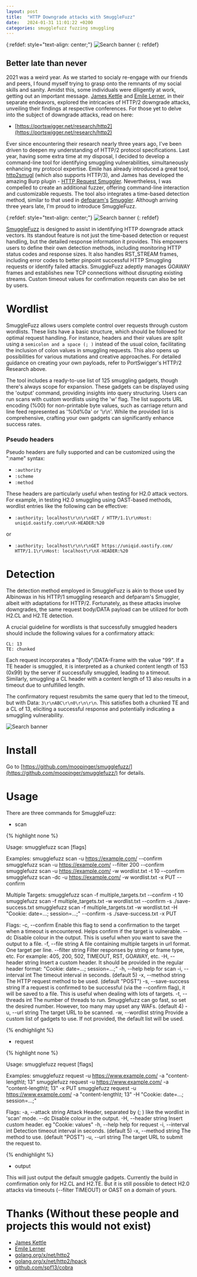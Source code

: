 ```yaml
---
layout: post
title:  "HTTP Downgrade attacks with SmuggleFuzz"
date:   2024-01-31 11:01:22 +0200
categories: smugglefuzz fuzzing smuggling
---
```


{:refdef: style="text-align: center;"}
![Search banner](/blog/assets/smgwhite.png)
{: refdef}

## Better late than never

2021 was a weird year. As we started to socialy re-engage with our friends and peers, I found myself trying to grasp onto the remnants of my social skills and sanity. Amidst this, some individuals were diligently at work, getting out an important message. [James Kettle](https://twitter.com/albinowax) and [Emile Lerner](https://twitter.com/emil_lerner), in their separate endeavors, explored the intricacies of HTTP/2 downgrade attacks, unveiling their findings at respective conferences. For those yet to delve into the subject of downgrade attacks, read on here:

* [https://portswigger.net/research/http2](https://portswigger.net/research/http2)


Ever since encountering their research nearly three years ago, I've been driven to deepen my understanding of HTTP/2 protocol specifications. Last year, having some extra time at my disposal, I decided to develop a command-line tool for identifying smuggling vulnerabilities, simultaneously enhancing my protocol expertise. Emile has already introduced a great tool, [http2smugl](https://github.com/neex/http2smugl/) (which also supports HTTP/3), and James has developed the amazing Burp plugin - [HTTP Request Smuggler](https://github.com/neex/http2smugl/). Nevertheless, I was compelled to create an additional fuzzer, offering command-line interaction and customizable requests. The tool also integrates a time-based detection method, similar to that used in [defparam's](https://twitter.com/defparam) [Smuggler](https://github.com/defparam/smuggler). Although arriving three years late, I'm proud to introduce SmuggleFuzz.

{:refdef: style="text-align: center;"}
![Search banner](/blog/assets/smugglerun.png)
{: refdef}



[SmuggleFuzz](https://github.com/Moopinger/smugglefuzz/) is designed to assist in identifying HTTP downgrade attack vectors. Its standout feature is not just the time-based detection or request handling, but the detailed response information it provides. This empowers users to define their own detection methods, including monitoring HTTP status codes and response sizes. It also handles RST_STREAM frames, including error codes to better pinpoint successful HTTP Smuggling requests or identify failed attacks. SmuggleFuzz adeptly manages GOAWAY frames and establishes new TCP connections without disrupting existing streams. Custom timeout values for confirmation requests can also be set by users.

# Wordlist

SmuggleFuzz allows users complete control over requests through custom wordlists. These lists have a basic structure, which should be followed for optimal request handling. For instance, headers and their values are split using a `semicolon and a space (; )` instead of the usual colon, facilitating the inclusion of colon values in smuggling requests. This also opens up possibilities for various mutations and creative approaches. For detailed guidance on creating your own payloads, refer to PortSwigger's HTTP/2 Research above.

The tool includes a ready-to-use list of 125 smuggling gadgets, though there's always scope for expansion. These gadgets can be displayed using the 'output' command, providing insights into query structuring. Users can run scans with custom wordlists using the 'w' flag. The list supports URL encoding (%00) for non-printable byte values, such as carriage return and line feed represented as '%0d%0a' or '\r\n'. While the provided list is comprehensive, crafting your own gadgets can significantly enhance success rates.



### Pseudo headers


Pseudo headers are fully supported and can be customized using the ":name" syntax:

* `:authority`
* `:scheme`
* `:method`

These headers are particularly useful when testing for H2.0 attack vectors. For example, in testing H2.0 smuggling using OAST-based methods, wordlist entries like the following can be effective:

* `:authority; localhost\r\n\r\nGET / HTTP/1.1\r\nHost: uniqid.oastify.com\r\nX-HEADER:%20`

or

* `:authority; localhost\r\n\r\nGET https://uniqid.oastify.com/ HTTP/1.1\r\nHost: localhost\r\nX-HEADER:%20`

# Detection

The detection method employed in SmuggleFuzz is akin to those used by Albinowax in his HTTP/1 smuggling research and defparam's Smuggler, albeit with adaptations for HTTP/2. Fortunately, as these attacks involve downgrades, the same request body/DATA payload can be utilized for both H2.CL and H2.TE detection.

A crucial guideline for wordlists is that successfully smuggled headers should include the following values for a confirmatory attack:

    CL: 13
    TE: chunked

Each request incorporates a "Body"/DATA-Frame with the value "99". If a TE header is smuggled, it is interpreted as a chunked content length of 153 (0x99) by the server if successfully smuggled, leading to a timeout. Similarly, smuggling a CL header with a content length of 13 also results in a timeout due to unfulfilled length.

The confirmatory request resubmits the same query that led to the timeout, but with Data: `3\r\nABC\r\n0\r\n\r\n`. This satisfies both a chunked TE and a CL of 13, eliciting a successful response and potentially indicating a smuggling vulnerability.

![Search banner](/blog/assets/smugfuzz-banner.png)

# Install

Go to [https://github.com/moopinger/smugglefuzz/](https://github.com/moopinger/smugglefuzz/) for details.

# Usage

There are three commands for SmuggleFuzz:

* scan

{% highlight none %}

Usage:
  smugglefuzz scan [flags]

Examples:
	smugglefuzz scan -u https://example.com/ --confirm
	smugglefuzz scan -u https://example.com/ --filter 200 --confirm
	smugglefuzz scan -u https://example.com/ -w wordlist.txt -t 10 --confirm
	smugglefuzz scan -dc -u https://example.com/ -w wordlist.txt -x PUT --confirm

Multiple Targets:
	smugglefuzz scan -f multiple_targets.txt --confirm -t 10
	smugglefuzz scan -f multiple_targets.txt -w wordlist.txt --confirm -s ./save-success.txt
	smugglefuzz scan -f multiple_targets.txt -w wordlist.txt -H "Cookie: date=...; session=...;" --confirm -s ./save-success.txt -x PUT

Flags:
  -c, --confirm               Enable this flag to send a confirmation to the target when a timeout is encountered. Helps confirm if the target is vulnerable.
      --dc                    Disable colour in the output. This is useful when you want to save the output to a file.
  -f, --file string           A file containing multiple targets in url format. One target per line.
      --filter string         Filter responses by string or frame type, etc. For example: 405, 200, 502, TIMEOUT, RST, GOAWAY, etc.
  -H, --header string         Insert a custom header. It should be provided in the regular header format: "Cookie: date=...; session=...;"
  -h, --help                  help for scan
  -i, --interval int          The timeout interval in seconds. (default 5)
  -x, --method string         The HTTP request method to be used. (default "POST")
  -s, --save-success string   If a request is confirmed to be successful (via the --confirm flag), it will be saved to a file. This is useful when dealing with lots of targets.
  -t, --threads int           The number of threads to run. Smugglefuzz can go fast, so set the desired number. However, too many may upset any WAFs. (default 4)
  -u, --url string            The target URL to be scanned.
  -w, --wordlist string       Provide a custom list of gadgets to use. If not provided, the default list will be used.

{% endhighlight %}



* request

{% highlight none %}

Usage:
  smugglefuzz request [flags]

Examples:
	smugglefuzz request -u https://www.example.com/ -a "content-length\t; 13"
	smugglefuzz request -u https://www.example.com/ -a "content-length\t; 13" -x PUT
	smugglefuzz request -u https://www.example.com/ -a "content-length\t; 13" -H "Cookie: date=...; session=...;"

Flags:
  -a, --attack string   Attack Header, separated by (; ) like the wordlist in 'scan' mode.
      --dc              Disable colour in the output.
  -H, --header string   Insert custom header. eg "Cookie: values"
  -h, --help            help for request
  -i, --interval int    Detection timeout interval in seconds. (default 5)
  -x, --method string   The method to use. (default "POST")
  -u, --url string      The target URL to submit the request to.

  {% endhighlight %}

* output

This will just output the default smuggle gadgets. Currently the build in comfirmation only for H2.CL and H2.TE. But it is still possible to detect H2.0 attacks via timeouts (--filter TIMEOUT) or OAST on a domain of yours.

# Thanks (Without these people and projects this would not exist)

* [James Kettle](https://twitter.com/albinowax)
* [Emile Lerner](https://twitter.com/emil_lerner)
* [golang.org/x/net/http2](https://golang.org/x/net/http2)
* [golang.org/x/net/http2/hpack](https://golang.org/x/net/http2/hpack)
* [github.com/spf13/cobra](https://golang.org/x/net/http2/hpack)
